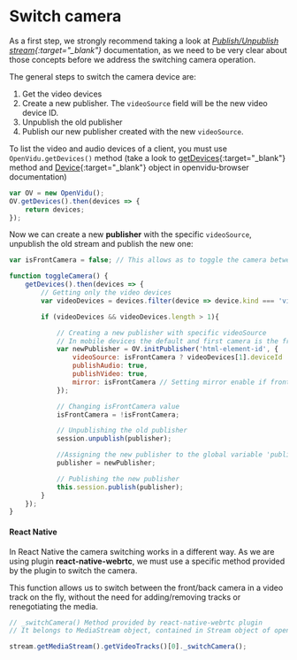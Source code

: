 # Switch camera

As a first step, we strongly recommend taking a look at *[Publish/Unpublish stream](/cheatsheet/publish-unpublish/){:target="_blank"}* documentation, as we need to be very clear about those concepts before we address the switching camera operation.

The general steps to switch the camera device are:

1. Get the video devices
2. Create a new publisher. The `videoSource` field will be the new video device ID.
3. Unpublish the old publisher
4. Publish our new publisher created with the new `videoSource`.

To list the video and audio devices of a client, you must use `OpenVidu.getDevices()` method (take a look to [getDevices](https://openvidu.io/api/openvidu-browser/classes/openvidu.html#getdevices){:target="_blank"} method and [Device](https://openvidu.io/api/openvidu-browser/interfaces/device.html){:target="_blank"} object in openvidu-browser documentation)

```javascript
var OV = new OpenVidu();
OV.getDevices().then(devices => {
    return devices;
});
```

Now we can create a new **publisher** with the specific `videoSource`, unpublish the old stream and publish the new one:

```javascript
var isFrontCamera = false; // This allows as to toggle the camera between the front and back one

function toggleCamera() {
    getDevices().then(devices => {
        // Getting only the video devices
        var videoDevices = devices.filter(device => device.kind === 'videoinput');

        if (videoDevices && videoDevices.length > 1){

            // Creating a new publisher with specific videoSource
            // In mobile devices the default and first camera is the front one
            var newPublisher = OV.initPublisher('html-element-id', {
                videoSource: isFrontCamera ? videoDevices[1].deviceId : videoDevices[0].deviceId,
                publishAudio: true,
                publishVideo: true,
                mirror: isFrontCamera // Setting mirror enable if front camera is selected
            });

            // Changing isFrontCamera value
            isFrontCamera = !isFrontCamera;

            // Unpublishing the old publisher
            session.unpublish(publisher);

            //Assigning the new publisher to the global variable 'publisher'
            publisher = newPublisher;

            // Publishing the new publisher
            this.session.publish(publisher);
        }
    });
}
```

#### React Native

In React Native the camera switching works in a different way. As we are using plugin **react-native-webrtc**, we must use a specific method provided by the plugin to switch the camera.

This function allows us to switch between the front/back camera in a video track on the fly, without the need for adding/removing tracks or renegotiating the media.

```javascript
// _switchCamera() Method provided by react-native-webrtc plugin
// It belongs to MediaStream object, contained in Stream object of openvidu-browser API

stream.getMediaStream().getVideoTracks()[0]._switchCamera();
```
